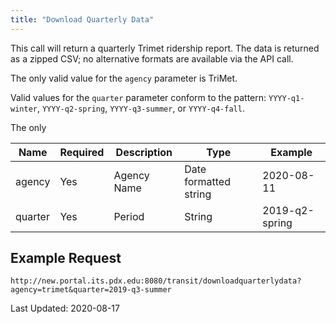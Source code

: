 ```yaml
---
title: "Download Quarterly Data"
---
```

This call will return a quarterly Trimet ridership report.  The data is returned as a zipped CSV; no alternative formats are available via the API call.

The only valid value for the `agency` parameter is TriMet.

Valid values for the `quarter` parameter conform to the pattern: `YYYY-q1-winter`, `YYYY-q2-spring`, `YYYY-q3-summer`, or `YYYY-q4-fall`.

The only

| Name         | Required  | Description | Type                  | Example          |
| ------------ | --------- | ----------- | --------------------- | ---------------- |
| agency       | Yes       | Agency Name | Date formatted string | 2020-08-11       |
| quarter      | Yes       | Period      | String                | 2019-q2-spring   |


## Example Request
```http://new.portal.its.pdx.edu:8080/transit/downloadquarterlydata?agency=trimet&quarter=2019-q3-summer```

Last Updated: 2020-08-17
